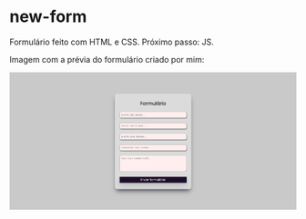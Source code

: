 # new-form
Formulário feito com HTML e CSS. Próximo passo: JS.

Imagem com a prévia do formulário criado por mim:

![Prévia formulário](new-form.png)
